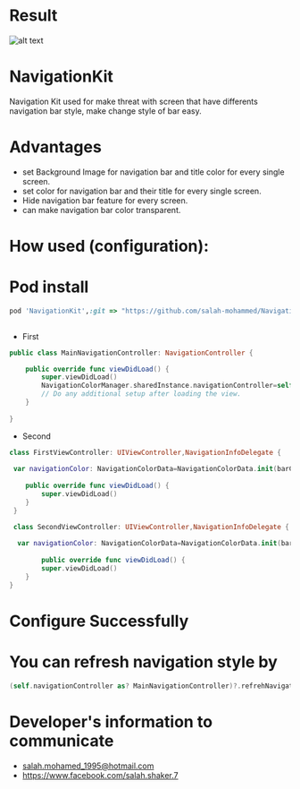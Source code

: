 # Result

![alt text](https://github.com/salah-mohammed/NavigationKit/blob/master/NavigationKitExample/example.gif)

# NavigationKit

Navigation Kit used for make threat with screen that have differents navigation bar style, make change style of bar easy.
# Advantages
* set Background Image for navigation bar and title color for every single screen.
* set color for navigation bar and their title for every single screen.
* Hide navigation bar feature for every screen.
* can make navigation bar color transparent.

# How used (configuration): 
# Pod install
```ruby
pod 'NavigationKit',:git => "https://github.com/salah-mohammed/NavigationKit.git"
 
```
- First

```swift
public class MainNavigationController: NavigationController {

    public override func viewDidLoad() {
        super.viewDidLoad()
        NavigationColorManager.sharedInstance.navigationController=self;
        // Do any additional setup after loading the view.
    }
    
}
```
- Second
```swift
class FirstViewController: UIViewController,NavigationInfoDelegate {
 
 var navigationColor: NavigationColorData=NavigationColorData.init(barColor: NavigationColorManager.BarColor.transparent, textColor:UIColor.black)
 
    public override func viewDidLoad() {
        super.viewDidLoad()
    }
 }

 class SecondViewController: UIViewController,NavigationInfoDelegate {
  
  var navigationColor: NavigationColorData=NavigationColorData.init(barColor: NavigationColorManager.BarColor.customColor(UIColor.blue), textColor:UIColor.white)
    
        public override func viewDidLoad() {
        super.viewDidLoad()
    }
}
 ```
# Configure Successfully

# You can refresh navigation style by 
```swift
(self.navigationController as? MainNavigationController)?.refrehNavigationInfoVisibleViewController();
 ```
# Developer's information to communicate

- salah.mohamed_1995@hotmail.com
- https://www.facebook.com/salah.shaker.7
